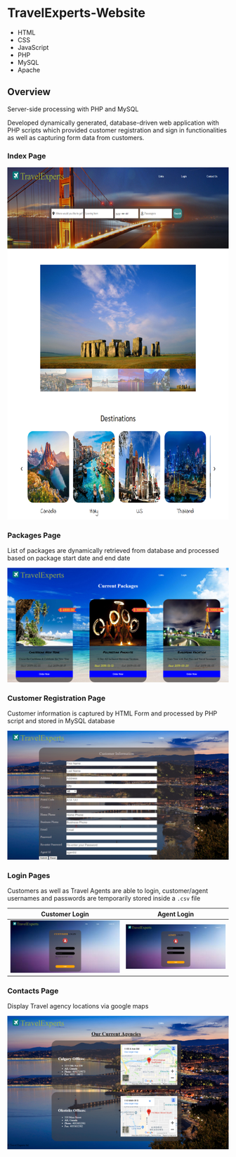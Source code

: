 # TravelExperts-Website
- HTML
- CSS
- JavaScript
- PHP
- MySQL
- Apache

## Overview
Server-side processing with PHP and MySQL

Developed dynamically generated, database-driven web application with PHP scripts which provided customer
registration and sign in functionalities as well as capturing form data from customers.  


### Index Page
<img src="screenshots/index.png" alt="index_page" height="800">

### Packages Page
List of packages are dynamically retrieved from database and processed based on package start date and end date

<img src="screenshots/packages.png" alt="packages_page">

### Customer Registration Page
Customer information is captured by HTML Form and processed by PHP script and stored in MySQL database

<img src="screenshots/customer_registration.png" alt="customerRegistration_page">

### Login Pages
Customers as well as Travel Agents are able to login, customer/agent usernames and passwords are temporarily stored inside a `.csv` file

| Customer Login| Agent Login   |
| ------------- | ------------- |
| <img src="screenshots/customer_login.png" alt="customerLogin_page">  | <img src="screenshots/agent_login.png" alt="agentLogin_page">  |

### Contacts Page
Display Travel agency locations via google maps

<img src="screenshots/contacts.png" alt="contacts_page">
